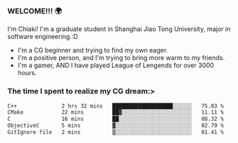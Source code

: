 ### WELCOME!!! 🌍

I'm Chiaki! I'm a graduate student in Shanghai Jiao Tong University, major in software engineering.:D

-  I'm a CG beginner and trying to find my own eager. 
-  I'm a positive person, and I'm trying to bring more warm to my friends.
-  I'm a gamer, AND I have played League of Lengends for over 3000 hours.


### The time I spent to realize my CG dream:>
<!--START_SECTION:waka-->

```txt
C++              2 hrs 32 mins   ███████████████████░░░░░░   75.83 %
CMake            22 mins         ██▓░░░░░░░░░░░░░░░░░░░░░░   11.11 %
C                16 mins         ██░░░░░░░░░░░░░░░░░░░░░░░   08.32 %
ObjectiveC       5 mins          ▓░░░░░░░░░░░░░░░░░░░░░░░░   02.79 %
GitIgnore file   2 mins          ▒░░░░░░░░░░░░░░░░░░░░░░░░   01.41 %
```

<!--END_SECTION:waka-->

<!--
**Chiaki-meow/Chiaki-meow** is a ✨ _special_ ✨ repository because its `README.md` (this file) appears on your GitHub profile.

Here are some ideas to get you started:

- 🔭 I’m currently working on ...
- 🌱 I’m currently learning ...
- 👯 I’m looking to collaborate on ...
- 🤔 I’m looking for help with ...
- 💬 Ask me about ...
- 📫 How to reach me: ...
- 😄 Pronouns: ...
- ⚡ Fun fact: ...
-->
